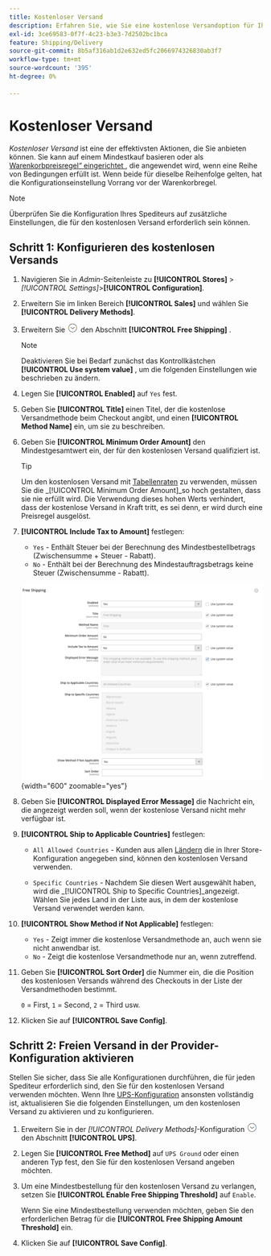 ```yaml
---
title: Kostenloser Versand
description: Erfahren Sie, wie Sie eine kostenlose Versandoption für Ihren Store einrichten.
exl-id: 3ce69583-0f7f-4c23-b3e3-7d2502bc1bca
feature: Shipping/Delivery
source-git-commit: 8b5af316ab1d2e632ed5fc2066974326830ab3f7
workflow-type: tm+mt
source-wordcount: '395'
ht-degree: 0%

---
```


# Kostenloser Versand

_Kostenloser Versand_ ist eine der effektivsten Aktionen, die Sie anbieten können. Sie kann auf einem Mindestkauf basieren oder als [Warenkorbpreisregel“ eingerichtet ](../merchandising-promotions/price-rules-cart.md), die angewendet wird, wenn eine Reihe von Bedingungen erfüllt ist. Wenn beide für dieselbe Reihenfolge gelten, hat die Konfigurationseinstellung Vorrang vor der Warenkorbregel.

>[!NOTE]
>
>Überprüfen Sie die Konfiguration Ihres Spediteurs auf zusätzliche Einstellungen, die für den kostenlosen Versand erforderlich sein können.

## Schritt 1: Konfigurieren des kostenlosen Versands

1. Navigieren Sie in _Admin_-Seitenleiste zu **[!UICONTROL Stores]** > _[!UICONTROL Settings]_>**[!UICONTROL Configuration]**.

1. Erweitern Sie im linken Bereich **[!UICONTROL Sales]** und wählen Sie **[!UICONTROL Delivery Methods]**.

1. Erweitern Sie ![Erweiterungsauswahl](../assets/icon-display-expand.png) den Abschnitt **[!UICONTROL Free Shipping]** .

   >[!NOTE]
   >
   >Deaktivieren Sie bei Bedarf zunächst das Kontrollkästchen **[!UICONTROL Use system value]** , um die folgenden Einstellungen wie beschrieben zu ändern.

1. Legen Sie **[!UICONTROL Enabled]** auf `Yes` fest.

1. Geben Sie **[!UICONTROL Title]** einen Titel, der die kostenlose Versandmethode beim Checkout angibt, und einen **[!UICONTROL Method Name]** ein, um sie zu beschreiben.

1. Geben Sie **[!UICONTROL Minimum Order Amount]** den Mindestgesamtwert ein, der für den kostenlosen Versand qualifiziert ist.

   >[!TIP]
   >
   >Um den kostenlosen Versand mit [Tabellenraten](shipping-table-rate.md) zu verwenden, müssen Sie die _[!UICONTROL Minimum Order Amount]_so hoch gestalten, dass sie nie erfüllt wird. Die Verwendung dieses hohen Werts verhindert, dass der kostenlose Versand in Kraft tritt, es sei denn, er wird durch eine Preisregel ausgelöst.

1. **[!UICONTROL Include Tax to Amount]** festlegen:

   - `Yes` - Enthält Steuer bei der Berechnung des Mindestbestellbetrags (Zwischensumme + Steuer - Rabatt).
   - `No` - Enthält bei der Berechnung des Mindestauftragsbetrags keine Steuer (Zwischensumme - Rabatt).

   ![Kostenloser Versand](../configuration-reference/sales/assets/delivery-methods-free-shipping.png){width="600" zoomable="yes"}

1. Geben Sie **[!UICONTROL Displayed Error Message]** die Nachricht ein, die angezeigt werden soll, wenn der kostenlose Versand nicht mehr verfügbar ist.

1. **[!UICONTROL Ship to Applicable Countries]** festlegen:

   - `All Allowed Countries` - Kunden aus allen [Ländern](../getting-started/store-details.md#country-options) die in Ihrer Store-Konfiguration angegeben sind, können den kostenlosen Versand verwenden.

   - `Specific Countries` - Nachdem Sie diesen Wert ausgewählt haben, wird die _[!UICONTROL Ship to Specific Countries]_angezeigt. Wählen Sie jedes Land in der Liste aus, in dem der kostenlose Versand verwendet werden kann.

1. **[!UICONTROL Show Method if Not Applicable]** festlegen:

   - `Yes` - Zeigt immer die kostenlose Versandmethode an, auch wenn sie nicht anwendbar ist.
   - `No` - Zeigt die kostenlose Versandmethode nur an, wenn zutreffend.

1. Geben Sie **[!UICONTROL Sort Order]** die Nummer ein, die die Position des kostenlosen Versands während des Checkouts in der Liste der Versandmethoden bestimmt.

   `0` = First, `1` = Second, `2` = Third usw.

1. Klicken Sie auf **[!UICONTROL Save Config]**.

## Schritt 2: Freien Versand in der Provider-Konfiguration aktivieren

Stellen Sie sicher, dass Sie alle Konfigurationen durchführen, die für jeden Spediteur erforderlich sind, den Sie für den kostenlosen Versand verwenden möchten. Wenn Ihre [UPS-Konfiguration](ups.md) ansonsten vollständig ist, aktualisieren Sie die folgenden Einstellungen, um den kostenlosen Versand zu aktivieren und zu konfigurieren.

1. Erweitern Sie in der _[!UICONTROL Delivery Methods]_-Konfiguration ![Erweiterungsauswahl](../assets/icon-display-expand.png) den Abschnitt **[!UICONTROL UPS]**.

1. Legen Sie **[!UICONTROL Free Method]** auf `UPS Ground` oder einen anderen Typ fest, den Sie für den kostenlosen Versand angeben möchten.

1. Um eine Mindestbestellung für den kostenlosen Versand zu verlangen, setzen Sie **[!UICONTROL Enable Free Shipping Threshold]** auf `Enable`.

   Wenn Sie eine Mindestbestellung verwenden möchten, geben Sie den erforderlichen Betrag für die **[!UICONTROL Free Shipping Amount Threshold]** ein.

1. Klicken Sie auf **[!UICONTROL Save Config]**.

